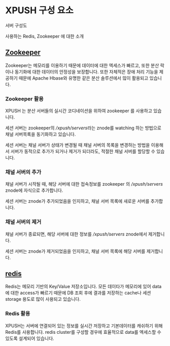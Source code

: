 XPUSH 구성 요소
======================

서버 구성도 

사용하는 Redis, Zookeeper 에 대한 소개


## [Zookeeper](http://zookeeper.apache.org/)

Zookeeper는 메모리를 이용하기 때문에 데이터에 대한 엑세스가 빠르고, 또한 분산 락이나 동기화에 대한 데이터의 안정성을 보장합니다. 또한 자체적은  장애 처리 기능을 제공하기 때문에 Apache Hbase와 유명한 같은 분산 솔루션에서 많이 활용되고 있습니다.


### Zookeeper 활용

XPUSH 는 분산 서버들의 실시간 코디네이션을 위하여 zookeeper 를 사용하고 있습니다.

세션 서버는 zookeeper의 */xpush/servers*라는 znode를 watching 하는 방법으로 채널 서버목록을 동기화하고 있습니다.

세션 서버는 채널 서버가 상태가 변경될 때 채널 서버의 목록을 변경하는 방법을 이용해서 서버가 동적으로 추가가 되거나 제거가 되더라도, 적절한 채널 서버를 할당할 수 있습니다.


### 채널 서버의 추가

채널 서버가 시작될 때, 해당 서버에 대한 접속정보를 zookeeper 의 */xpush/servers* znode에 자식으로 추가합니다.

세션 서버는 znode가 추가되었음을 인지하고, 채널 서버 목록에 새로운 서버를 추가합니다.


### 채널 서버의 제거

채널 서버가 종료되면, 해당 서버에 대한 정보를 */xpush/servers* znode에서 제거합니다. 

세션 서버는 znode가 제거되었음을 인지하고, 채널 서버 목록에 해당 서버를 제거합니다.


## [redis](http://www.redis.io/)

Redis는 메모리 기반의 Key/Value 저장소입니다. 모든 데이타가 메모리에 있어 data에 대한 access가 빠르기 때문에 DB 조회 후에 결과를 저장하는 cache나 세션 storage 용도로 많이 사용되고 있습니다.


### Redis 활용

XPUSH는 서버에 연결되어 있는 정보를 실시간 저장하고 기본데이터를 캐쉬하기 위해 Redis를 사용합니다. 
redis cluster를 구성할 경우에 효율적으로 data를 엑세스할 수 있도록 설계되어 있습니다.
